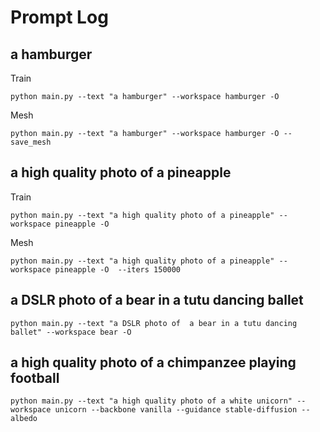 # Prompt Log
## a hamburger
Train

``
python main.py --text "a hamburger" --workspace hamburger -O
``

Mesh

``
python main.py --text "a hamburger" --workspace hamburger -O --save_mesh 
``
## a high quality photo of a pineapple
Train

``
python main.py --text "a high quality photo of a pineapple" --workspace pineapple -O
``


Mesh

``
python main.py --text "a high quality photo of a pineapple" --workspace pineapple -O  --iters 150000
``

## a DSLR photo of  a bear in a tutu dancing ballet

``
python main.py --text "a DSLR photo of  a bear in a tutu dancing ballet" --workspace bear -O
``
## a high quality photo of  a chimpanzee playing football


``
python main.py --text "a high quality photo of a white unicorn" --workspace unicorn --backbone vanilla --guidance stable-diffusion --albedo
``
